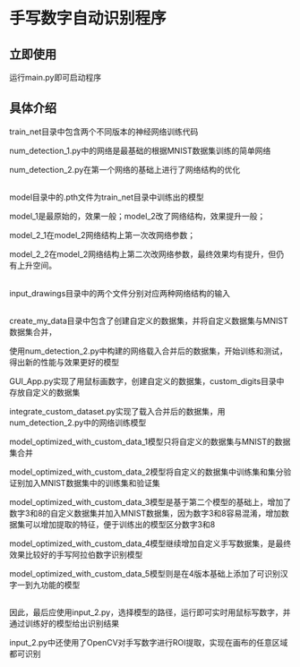 # 手写数字自动识别程序

## 立即使用

运行main.py即可启动程序

## 具体介绍

train_net目录中包含两个不同版本的神经网络训练代码

num_detection_1.py中的网络是最基础的根据MNIST数据集训练的简单网络

num_detection_2.py在第一个网络的基础上进行了网络结构的优化

##

model目录中的.pth文件为train_net目录中训练出的模型

model_1是最原始的，效果一般；model_2改了网络结构，效果提升一般；

model_2_1在model_2网络结构上第一次改网络参数；

model_2_2在model_2网络结构上第二次改网络参数，最终效果均有提升，但仍有上升空间。

##

input_drawings目录中的两个文件分别对应两种网络结构的输入

##

create_my_data目录中包含了创建自定义的数据集，并将自定义数据集与MNIST数据集合并，

使用num_detection_2.py中构建的网络载入合并后的数据集，开始训练和测试，得出新的性能与效果更好的模型

GUI_App.py实现了用鼠标画数字，创建自定义的数据集，custom_digits目录中存放自定义的数据集

integrate_custom_dataset.py实现了载入合并后的数据集，用num_detection_2.py中的网络训练模型

model_optimized_with_custom_data_1模型只将自定义的数据集与MNIST的数据集合并

model_optimized_with_custom_data_2模型将自定义的数据集中训练集和集分验证别加入MNIST数据集中的训练集和验证集

model_optimized_with_custom_data_3模型是基于第二个模型的基础上，增加了数字3和8的自定义数据集并加入MNIST数据集，因为数字3和8容易混淆，增加数据集可以增加提取的特征，便于训练出的模型区分数字3和8

model_optimized_with_custom_data_4模型继续增加自定义手写数据集，是最终效果比较好的手写阿拉伯数字识别模型

model_optimized_with_custom_data_5模型则是在4版本基础上添加了可识别汉字一到九功能的模型

##

因此，最后应使用input_2.py，选择模型的路径，运行即可实时用鼠标写数字，并通过训练好的模型给出识别结果

input_2.py中还使用了OpenCV对手写数字进行ROI提取，实现在画布的任意区域都可识别

##

